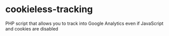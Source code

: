 # cookieless-tracking
PHP script that allows you to track into Google Analytics even if JavaScript and cookies are disabled
